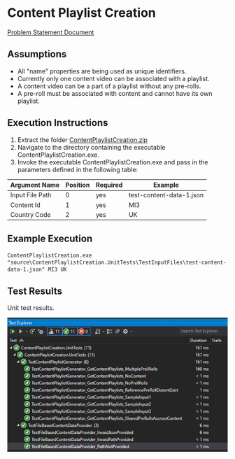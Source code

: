 ﻿# Content Playlist Creation

[Problem Statement Document](https://github.com/techmantonio/content-playlist-creation/blob/master/documents/Antonio_McMichael_%20SAP_Take_Home_Coding_Exercise_%20Content_Playlist_Creation_(Prerolls).docx)

## Assumptions
- All "name" properties are being used as unique identifiers.
- Currently only one content video can be associated with a playlist.
- A content video can be a part of a playlist without any pre-rolls.
- A pre-roll must be associated with content and cannot have its own playlist.

## Execution Instructions
1. Extract the folder [ContentPlaylistCreation.zip](https://github.com/techmantonio/content-playlist-creation/blob/master/ContentPlaylistCreation.zip)
2. Navigate to the directory containing the executable ContentPlaylistCreation.exe.
3. Invoke the executable ContentPlaylistCreation.exe and pass in the parameters defined in the following table:

Argument Name | Position | Required | Example
--- | --- | --- | ---
Input File Path | 0 | yes | test-content-data-1.json
Content Id | 1 | yes | MI3
Country Code | 2 | yes | UK

## Example Execution
```
ContentPlaylistCreation.exe "source\ContentPlaylistCreation.UnitTests\TestInputFiles\test-content-data-1.json" MI3 UK
```

## Test Results
Unit test results.

![Unit Test Pass](https://github.com/techmantonio/content-playlist-creation/blob/master/documents/unit-test-pass.png "Unit Test Pass")